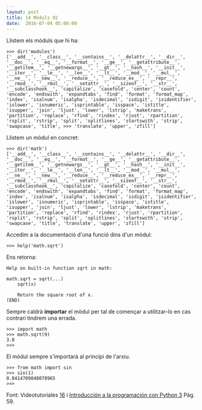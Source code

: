 ```yaml
---
layout: post
title: 14 Mòduls 02
date:  2016-07-04 05:00:00
---
```


Llistem els mòduls que hi ha:

	>>> dir('modules')
	['__add__', '__class__', '__contains__', '__delattr__', '__dir__', '__doc__', '__eq__', '__format__', '__ge__', '__getattribute__', '__getitem__', '__getnewargs__', '__gt__', '__hash__', '__init__', '__iter__', '__le__', '__len__', '__lt__', '__mod__', '__mul__', '__ne__', '__new__', '__reduce__', '__reduce_ex__', '__repr__', '__rmod__', '__rmul__', '__setattr__', '__sizeof__', '__str__', '__subclasshook__', 'capitalize', 'casefold', 'center', 'count', 'encode', 'endswith', 'expandtabs', 'find', 'format', 'format_map', 'index', 'isalnum', 'isalpha', 'isdecimal', 'isdigit', 'isidentifier', 'islower', 'isnumeric', 'isprintable', 'isspace', 'istitle', 'isupper', 'join', 'ljust', 'lower', 'lstrip', 'maketrans', 'partition', 'replace', 'rfind', 'rindex', 'rjust', 'rpartition', 'rsplit', 'rstrip', 'split', 'splitlines', 'startswith', 'strip', 'swapcase', 'title', >>> 'translate', 'upper', 'zfill']


Llistem un mòdul en concret:

	>>> dir('math')
	['__add__', '__class__', '__contains__', '__delattr__', '__dir__', '__doc__', '__eq__', '__format__', '__ge__', '__getattribute__', '__getitem__', '__getnewargs__', '__gt__', '__hash__', '__init__', '__iter__', '__le__', '__len__', '__lt__', '__mod__', '__mul__', '__ne__', '__new__', '__reduce__', '__reduce_ex__', '__repr__', '__rmod__', '__rmul__', '__setattr__', '__sizeof__', '__str__', '__subclasshook__', 'capitalize', 'casefold', 'center', 'count', 'encode', 'endswith', 'expandtabs', 'find', 'format', 'format_map', 'index', 'isalnum', 'isalpha', 'isdecimal', 'isdigit', 'isidentifier', 'islower', 'isnumeric', 'isprintable', 'isspace', 'istitle', 'isupper', 'join', 'ljust', 'lower', 'lstrip', 'maketrans', 'partition', 'replace', 'rfind', 'rindex', 'rjust', 'rpartition', 'rsplit', 'rstrip', 'split', 'splitlines', 'startswith', 'strip', 'swapcase', 'title', 'translate', 'upper', 'zfill']


Accedim a la documentació d'una funció dins d'un mòdul:


	>>> help('math.sqrt')

Ens retorna:

	Help on built-in function sqrt in math:
	
	math.sqrt = sqrt(...)
	    sqrt(x)
	    
	    Return the square root of x.
	(END)


Sempre caldrà **importar** el mòdul per tal de començar a utilitzar-lo en cas contrari tindrem una errada.

	>>> import math
	>>> math.sqrt(9)
	3.0
	>>> 

El mòdul sempre s'importarà al principi de l'arxiu.

```
>>> from math import sin
>>> sin(1)
0.8414709848078965
>>> 
```

Font: Videotutoriales [16](https://www.youtube.com/watch?v=UKi5g9xnXf0&list=PLEtcGQaT56chpYflEjBWRodHJNJN8EKpO&index=17) i [Introducción a la programación con Python 3](http://repositori.uji.es/xmlui/bitstream/handle/10234/102653/s93.pdf?sequence=1) Pàg. 59.
